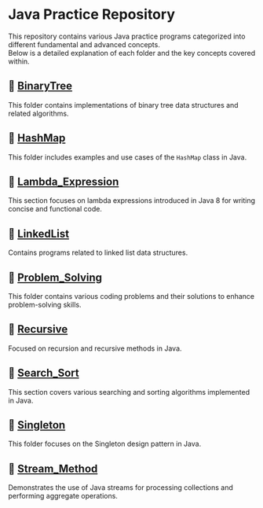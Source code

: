 # Java Practice Repository

This repository contains various Java practice programs categorized into different fundamental and advanced concepts.  
Below is a detailed explanation of each folder and the key concepts covered within.

## 📁 [**BinaryTree**](.src/BinaryTree)
This folder contains implementations of binary tree data structures and related algorithms.

## 📁 [**HashMap**](./HashMap)
This folder includes examples and use cases of the `HashMap` class in Java.

## 📁 [**Lambda_Expression**](./Lambda_Expression)
This section focuses on lambda expressions introduced in Java 8 for writing concise and functional code.

## 📁 [**LinkedList**](./LinkedList)
Contains programs related to linked list data structures.

## 📁 [**Problem_Solving**](./Problem_Solving)
This folder contains various coding problems and their solutions to enhance problem-solving skills.

## 📁 [**Recursive**](./Recursive)
Focused on recursion and recursive methods in Java.

## 📁 [**Search_Sort**](./Search_Sort)
This section covers various searching and sorting algorithms implemented in Java.

## 📁 [**Singleton**](./Singleton)
This folder focuses on the Singleton design pattern in Java.

## 📁 [**Stream_Method**](./Stream_Method)
Demonstrates the use of Java streams for processing collections and performing aggregate operations.

